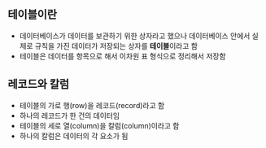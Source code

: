 ## 테이블이란
- 데이터베이스가 데이터를 보관하기 위한 상자라고 했으나 데이터베이스 안에서 실제로 규칙을 가진 데이터가 저장되는 상자를 **테이블**이라고 함
- 테이블은 데이터를 항목으로 해서 이차원 표 형식으로 정리해서 저장함

## 레코드와 칼럼
- 테이블의 가로 행(row)을 레코드(record)라고 함
- 하나의 레코드가 한 건의 데이터임
- 테이블의 세로 열(column)을 칼럼(column)이라고 함
- 하나의 칼럼은 데이터의 각 요소가 됨